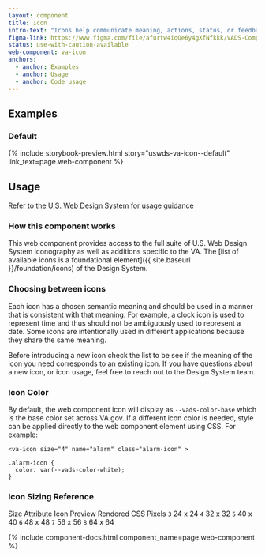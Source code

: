 ```yaml
---
layout: component
title: Icon
intro-text: "Icons help communicate meaning, actions, status, or feedback. This component provides an easy way to access the foundational iconography of the Design System."
figma-link: https://www.figma.com/file/afurtw4iqQe6y4gXfNfkkk/VADS-Component-Library?type=design&node-id=293%3A6211&mode=design&t=TEFuX0eQQAyBV7Xh-1
status: use-with-caution-available
web-component: va-icon
anchors:
  - anchor: Examples
  - anchor: Usage
  - anchor: Code usage
---
```


## Examples

### Default

{% include storybook-preview.html story="uswds-va-icon--default" link_text=page.web-component %}

## Usage

<a class="vads-c-action-link--blue" href="https://designsystem.digital.gov/components/icon/">Refer to the U.S. Web Design System for usage guidance</a>

### How this component works

This web component provides access to the full suite of U.S. Web Design System iconography as well as additions specific to the VA. The [list of available icons is a foundational element]({{ site.baseurl }}/foundation/icons) of the Design System.

### Choosing between icons

Each icon has a chosen semantic meaning and should be used in a manner that is consistent with that meaning. For example, a clock icon is used to represent time and thus should not be ambiguously used to represent a date. Some icons are intentionally used in different applications because they share the same meaning.

Before introducing a new icon check the list to be see if the meaning of the icon you need corresponds to an existing icon. If you have questions about a new icon, or icon usage, feel free to reach out to the Design System team.

### Icon Color

By default, the web component icon will display as `--vads-color-base` which is the base color set across VA.gov. If a different icon color is needed, style can be applied directly to the web component element using CSS. For example:

```
<va-icon size="4" name="alarm" class="alarm-icon" >

.alarm-icon {
  color: var(--vads-color-white);
}

```

### Icon Sizing Reference

<va-table table-type="bordered">
  <va-table-row>
    <span>Size Attribute</span>
    <span>Icon Preview</span>
    <span>Rendered CSS Pixels</span>
  </va-table-row>
  <va-table-row>
    <span><code class="code vads-u-border--1px vads-u-border-color--gray-light">3</code></span>
    <span><va-icon icon="search" size="3" /></span>
    <span>24 x 24</span>
  </va-table-row>
  <va-table-row>
    <span><code class="code vads-u-border--1px vads-u-border-color--gray-light">4</code></span>
    <span><va-icon icon="search" size="4" /></span>
    <span>32 x 32</span>
  </va-table-row>
  <va-table-row>
    <span><code class="code vads-u-border--1px vads-u-border-color--gray-light">5</code></span>
    <span><va-icon icon="search" size="5" /></span>
    <span>40 x 40</span>
  </va-table-row>
  <va-table-row>
    <span><code class="code vads-u-border--1px vads-u-border-color--gray-light">6</code></span>
    <span><va-icon icon="search" size="6" /></span>
    <span>48 x 48</span>
  </va-table-row>
  <va-table-row>
    <span><code class="code vads-u-border--1px vads-u-border-color--gray-light">7</code></span>
    <span><va-icon icon="search" size="7" /></span>
    <span>56 x 56</span>
  </va-table-row>
  <va-table-row>
    <span><code class="code vads-u-border--1px vads-u-border-color--gray-light">8</code></span>
    <span><va-icon icon="search" size="8" /></span>
    <span>64 x 64</span>
  </va-table-row>
</va-table>

{% include component-docs.html component_name=page.web-component %}